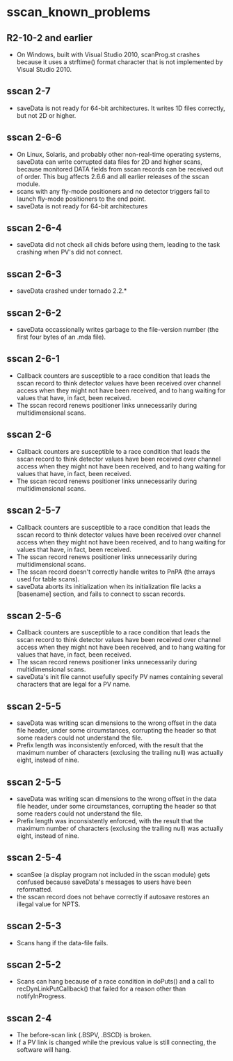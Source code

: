 sscan\_known\_problems
======================

R2-10-2 and earlier
-------------------

*   On Windows, built with Visual Studio 2010, scanProg.st crashes because it uses a strftime() format character that is not implemented by Visual Studio 2010.

sscan 2-7
---------

*   saveData is not ready for 64-bit architectures. It writes 1D files correctly, but not 2D or higher.

sscan 2-6-6
-----------

*   On Linux, Solaris, and probably other non-real-time operating systems, saveData can write corrupted data files for 2D and higher scans, because monitored DATA fields from sscan records can be received out of order. This bug affects 2.6.6 and all earlier releases of the sscan module.
*   scans with any fly-mode positioners and no detector triggers fail to launch fly-mode positioners to the end point.
*   saveData is not ready for 64-bit architectures

sscan 2-6-4
-----------

*   saveData did not check all chids before using them, leading to the task crashing when PV's did not connect.

sscan 2-6-3
-----------

*   saveData crashed under tornado 2.2.*

sscan 2-6-2
-----------

*   saveData occassionally writes garbage to the file-version number (the first four bytes of an .mda file).

sscan 2-6-1
-----------

*   Callback counters are susceptible to a race condition that leads the sscan record to think detector values have been received over channel access when they might not have been received, and to hang waiting for values that have, in fact, been received.
*   The sscan record renews positioner links unnecessarily during multidimensional scans.

sscan 2-6
---------

*   Callback counters are susceptible to a race condition that leads the sscan record to think detector values have been received over channel access when they might not have been received, and to hang waiting for values that have, in fact, been received.
*   The sscan record renews positioner links unnecessarily during multidimensional scans.

sscan 2-5-7
-----------

*   Callback counters are susceptible to a race condition that leads the sscan record to think detector values have been received over channel access when they might not have been received, and to hang waiting for values that have, in fact, been received.
*   The sscan record renews positioner links unnecessarily during multidimensional scans.
*   The sscan record doesn't correctly handle writes to PnPA (the arrays used for table scans).
*   saveData aborts its initialization when its initialization file lacks a \[basename\] section, and fails to connect to sscan records.

sscan 2-5-6
-----------

*   Callback counters are susceptible to a race condition that leads the sscan record to think detector values have been received over channel access when they might not have been received, and to hang waiting for values that have, in fact, been received.
*   The sscan record renews positioner links unnecessarily during multidimensional scans.
*   saveData's init file cannot usefully specify PV names containing several characters that are legal for a PV name.

sscan 2-5-5
-----------

*   saveData was writing scan dimensions to the wrong offset in the data file header, under some circumstances, corrupting the header so that some readers could not understand the file.
*   Prefix length was inconsistently enforced, with the result that the maximum number of characters (exclusing the trailing null) was actually eight, instead of nine.

sscan 2-5-5
-----------

*   saveData was writing scan dimensions to the wrong offset in the data file header, under some circumstances, corrupting the header so that some readers could not understand the file.
*   Prefix length was inconsistently enforced, with the result that the maximum number of characters (exclusing the trailing null) was actually eight, instead of nine.

sscan 2-5-4
-----------

*   scanSee (a display program not included in the sscan module) gets confused because saveData's messages to users have been reformatted.
*   the sscan record does not behave correctly if autosave restores an illegal value for NPTS.

sscan 2-5-3
-----------

*   Scans hang if the data-file fails.

sscan 2-5-2
-----------

*   Scans can hang because of a race condition in doPuts() and a call to recDynLinkPutCallback() that failed for a reason other than notifyInProgress.

sscan 2-4
---------

*   The before-scan link (.BSPV, .BSCD) is broken.
*   If a PV link is changed while the previous value is still connecting, the software will hang.
